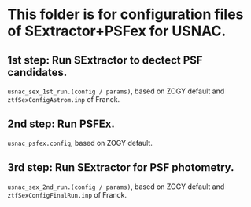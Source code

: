 # This folder is for configuration files of SExtractor+PSFex for USNAC.

## 1st step: Run SExtractor to dectect PSF candidates.
`usnac_sex_1st_run.(config / params)`, based on ZOGY default and `ztfSexConfigAstrom.inp` of Franck.

## 2nd step: Run PSFEx.
`usnac_psfex.config`, based on ZOGY default.

## 3rd step: Run SExtractor for PSF photometry.
`usnac_sex_2nd_run.(config / params)`, based on ZOGY default and `ztfSexConfigFinalRun.inp` of Franck.
